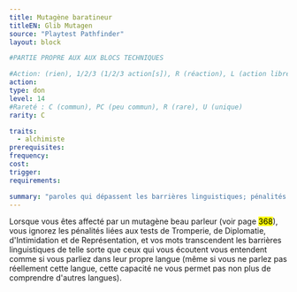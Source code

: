 ```yaml
---
title: Mutagène baratineur
titleEN: Glib Mutagen
source: "Playtest Pathfinder"
layout: block

#PARTIE PROPRE AUX AUX BLOCS TECHNIQUES

#Action: (rien), 1/2/3 (1/2/3 action[s]), R (réaction), L (action libre)
action: 
type: don
level: 14
#Rareté : C (commun), PC (peu commun), R (rare), U (unique)
rarity: C

traits:
  - alchimiste
prerequisites: 
frequency: 
cost:
trigger: 
requirements:

summary: "paroles qui dépassent les barrières linguistiques; pénalités réduites"
---
```


Lorsque vous êtes affecté par un mutagène beau parleur (voir page <mark>368</mark>), vous ignorez les pénalités liées aux tests de Tromperie, de Diplomatie, d'Intimidation et de Représentation, et vos mots transcendent les barrières linguistiques de telle sorte que ceux qui vous écoutent vous entendent comme si vous parliez dans leur propre langue (même si vous ne parlez pas réellement cette langue, cette capacité ne vous permet pas non plus de comprendre d'autres langues).